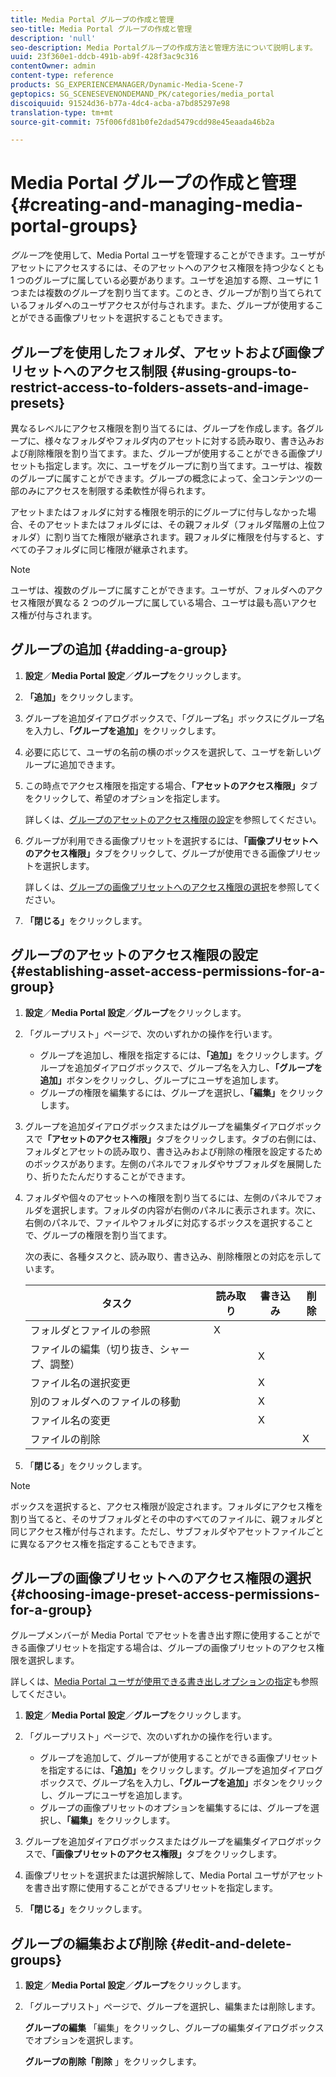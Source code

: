 ```yaml
---
title: Media Portal グループの作成と管理
seo-title: Media Portal グループの作成と管理
description: 'null'
seo-description: Media Portalグループの作成方法と管理方法について説明します。
uuid: 23f360e1-ddcb-491b-ab9f-428f3ac9c316
contentOwner: admin
content-type: reference
products: SG_EXPERIENCEMANAGER/Dynamic-Media-Scene-7
geptopics: SG_SCENESEVENONDEMAND_PK/categories/media_portal
discoiquuid: 91524d36-b77a-4dc4-acba-a7bd85297e98
translation-type: tm+mt
source-git-commit: 75f006fd81b0fe2dad5479cdd98e45eaada46b2a

---
```



# Media Portal グループの作成と管理{#creating-and-managing-media-portal-groups}

*グループ*&#x200B;を使用して、Media Portal ユーザを管理することができます。ユーザがアセットにアクセスするには、そのアセットへのアクセス権限を持つ少なくとも 1 つのグループに属している必要があります。ユーザを追加する際、ユーザに 1 つまたは複数のグループを割り当てます。このとき、グループが割り当てられているフォルダへのユーザアクセスが付与されます。また、グループが使用することができる画像プリセットを選択することもできます。

## グループを使用したフォルダ、アセットおよび画像プリセットへのアクセス制限 {#using-groups-to-restrict-access-to-folders-assets-and-image-presets}

異なるレベルにアクセス権限を割り当てるには、グループを作成します。各グループに、様々なフォルダやフォルダ内のアセットに対する読み取り、書き込みおよび削除権限を割り当てます。また、グループが使用することができる画像プリセットも指定します。次に、ユーザをグループに割り当てます。ユーザは、複数のグループに属すことができます。グループの概念によって、全コンテンツの一部のみにアクセスを制限する柔軟性が得られます。

アセットまたはフォルダに対する権限を明示的にグループに付与しなかった場合、そのアセットまたはフォルダには、その親フォルダ（フォルダ階層の上位フォルダ）に割り当てた権限が継承されます。親フォルダに権限を付与すると、すべての子フォルダに同じ権限が継承されます。

>[!NOTE]
>
>ユーザは、複数のグループに属すことができます。ユーザが、フォルダへのアクセス権限が異なる 2 つのグループに属している場合、ユーザは最も高いアクセス権が付与されます。

## グループの追加 {#adding-a-group}

1. **設定**／**Media Portal 設定**／**グループ**&#x200B;をクリックします。
1. **「追加」**&#x200B;をクリックします。
1. グループを追加ダイアログボックスで、「グループ名」ボックスにグループ名を入力し、**「グループを追加」**&#x200B;をクリックします。
1. 必要に応じて、ユーザの名前の横のボックスを選択して、ユーザを新しいグループに追加できます。
1. この時点でアクセス権限を指定する場合、**「アセットのアクセス権限」**&#x200B;タブをクリックして、希望のオプションを指定します。

   詳しくは、[グループのアセットのアクセス権限の設定](creating-media-portal-groups.md#establishing_asset_access_permissions_for_a_group)を参照してください。

1. グループが利用できる画像プリセットを選択するには、**「画像プリセットへのアクセス権限」**&#x200B;タブをクリックして、グループが使用できる画像プリセットを選択します。

   詳しくは、[グループの画像プリセットへのアクセス権限の選択](creating-media-portal-groups.md#choosing_image_preset_access_permissions_for_a_group)を参照してください。

1. **「閉じる」**&#x200B;をクリックします。

## グループのアセットのアクセス権限の設定 {#establishing-asset-access-permissions-for-a-group}

1. **設定**／**Media Portal 設定**／**グループ**&#x200B;をクリックします。
1. 「グループリスト」ページで、次のいずれかの操作を行います。

   * グループを追加し、権限を指定するには、**「追加」**&#x200B;をクリックします。グループを追加ダイアログボックスで、グループ名を入力し、**「グループを追加」**&#x200B;ボタンをクリックし、グループにユーザを追加します。
   * グループの権限を編集するには、グループを選択し、**「編集」**&#x200B;をクリックします。

1. グループを追加ダイアログボックスまたはグループを編集ダイアログボックスで&#x200B;**「アセットのアクセス権限」**&#x200B;タブをクリックします。タブの右側には、フォルダとアセットの読み取り、書き込みおよび削除の権限を設定するためのボックスがあります。左側のパネルでフォルダやサブフォルダを展開したり、折りたたんだりすることができます。
1. フォルダや個々のアセットへの権限を割り当てるには、左側のパネルでフォルダを選択します。フォルダの内容が右側のパネルに表示されます。次に、右側のパネルで、ファイルやフォルダに対応するボックスを選択することで、グループの権限を割り当てます。

   次の表に、各種タスクと、読み取り、書き込み、削除権限との対応を示しています。

   | タスク | 読み取り | 書き込み | 削除 |
   |--- |--- |--- |--- |
   | フォルダとファイルの参照 | X |  |  |
   | ファイルの編集（切り抜き、シャープ、調整） |  | X |  |
   | ファイル名の選択変更 |  | X |  |
   | 別のフォルダへのファイルの移動 |  | X |  |
   | ファイル名の変更 |  | X |  |
   | ファイルの削除 |  |  | X |

1. 「**閉じる**」をクリックします。

>[!NOTE]
>
>ボックスを選択すると、アクセス権限が設定されます。フォルダにアクセス権を割り当てると、そのサブフォルダとその中のすべてのファイルに、親フォルダと同じアクセス権が付与されます。ただし、サブフォルダやアセットファイルごとに異なるアクセス権を指定することもできます。

## グループの画像プリセットへのアクセス権限の選択 {#choosing-image-preset-access-permissions-for-a-group}

グループメンバーが Media Portal でアセットを書き出す際に使用することができる画像プリセットを指定する場合は、グループの画像プリセットのアクセス権限を選択します。

詳しくは、[Media Portal ユーザが使用できる書き出しオプションの指定](specifying-export-options-available-media.md#specifying_export_options_available_to_media_portal_users)も参照してください。

1. **設定**／**Media Portal 設定**／**グループ**&#x200B;をクリックします。
1. 「グループリスト」ページで、次のいずれかの操作を行います。

   * グループを追加して、グループが使用することができる画像プリセットを指定するには、**「追加」**&#x200B;をクリックします。グループを追加ダイアログボックスで、グループ名を入力し、**「グループを追加」**&#x200B;ボタンをクリックし、グループにユーザを追加します。
   * グループの画像プリセットのオプションを編集するには、グループを選択し、**「編集」**&#x200B;をクリックします。

1. グループを追加ダイアログボックスまたはグループを編集ダイアログボックスで、**「画像プリセットのアクセス権限」**&#x200B;タブをクリックします。
1. 画像プリセットを選択または選択解除して、Media Portal ユーザがアセットを書き出す際に使用することができるプリセットを指定します。
1. **「閉じる」**&#x200B;をクリックします。

## グループの編集および削除 {#edit-and-delete-groups}

1. **設定**／**Media Portal 設定**／**グループ**&#x200B;をクリックします。
1. 「グループリスト」ページで、グループを選択し、編集または削除します。

   **グループの編集** 「編集」をクリックし、グループの編集ダイアログボックスでオプションを選択します。

   **グループの削除「削除** 」をクリックします。

